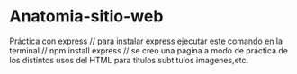 # Anatomia-sitio-web
Práctica con express // para instalar express ejecutar este comando en la terminal // npm install express // se creo una pagina a modo de práctica de los distintos usos del HTML para titulos subtitulos imagenes,etc.
